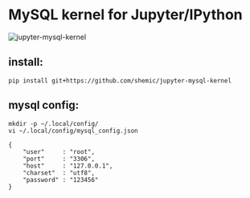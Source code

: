 # MySQL kernel for Jupyter/IPython

![jupyter-mysql-kernel](https://github.com/shemic/jupyter-mysql-kernel/blob/master/res/jupyter.png)


## install:

```
pip install git+https://github.com/shemic/jupyter-mysql-kernel
```

## mysql config:
```
mkdir -p ~/.local/config/
vi ~/.local/config/mysql_config.json

{
    "user"     : "root",
    "port"     : "3306",
    "host"     : "127.0.0.1",
    "charset"  : "utf8",
    "password" : "123456"
}
```